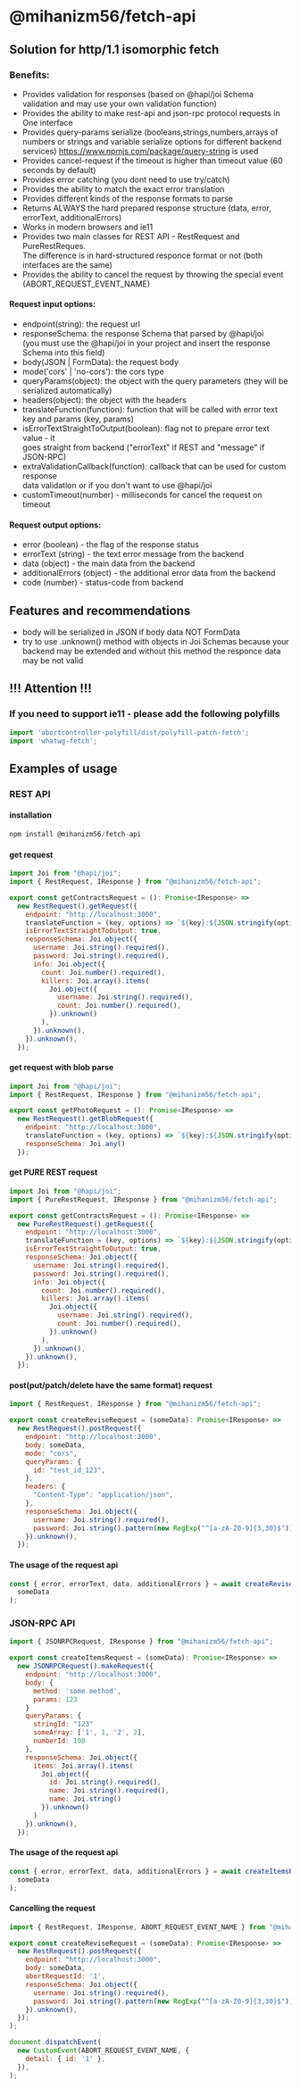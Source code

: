 # @mihanizm56/fetch-api

## Solution for http/1.1 isomorphic fetch

### Benefits:

- Provides validation for responses (based on @hapi/joi Schema validation and may use your own validation function)
- Provides the ability to make rest-api and json-rpc protocol requests in One interface
- Provides query-params serialize (booleans,strings,numbers,arrays of numbers or strings and variable serialize options for different backend services)
https://www.npmjs.com/package/query-string is used
- Provides cancel-request if the timeout is higher than timeout value (60 seconds by default) 
- Provides error catching (you dont need to use try/catch)
- Provides the ability to match the exact error translation
- Provides different kinds of the response formats to parse
- Returns ALWAYS the hard prepared response structure (data, error, errorText, additionalErrors)
- Works in modern browsers and ie11
- Provides two main classes for REST API - RestRequest and PureRestReques. <br/> The difference is in
  hard-structured responce format or not (both interfaces are the same)
- Provides the ability to cancel the request by throwing the special event (ABORT_REQUEST_EVENT_NAME)

#### Request input options:

- endpoint(string): the request url
- responseSchema: the response Schema that parsed by @hapi/joi <br/>(you must use the @hapi/joi in your project and insert the response Schema into this field)
- body(JSON | FormData): the request body
- mode('cors' | 'no-cors'): the cors type
- queryParams(object): the object with the query parameters (they will be serialized automatically)
- headers(object): the object with the headers
- translateFunction(function): function that will be called with error text key and params (key, params)
- isErrorTextStraightToOutput(boolean): flag not to prepare error text value - it <br/>
  goes straight from backend ("errorText" if REST and "message" if JSON-RPC)
- extraValidationCallback(function): callback that can be used for custom response <br/>
  data validation or if you don't want to use @hapi/joi
- customTimeout(number) - milliseconds for cancel the request on timeout

#### Request output options:

- error (boolean) - the flag of the response status
- errorText (string) - the text error message from the backend
- data (object) - the main data from the backend
- additionalErrors (object) - the additional error data from the backend
- code (number) - status-code from backend

## Features and recommendations

- body will be serialized in JSON if body data NOT FormData
- try to use .unknown() method with objects in Joi Schemas because your backend may be extended
  and without this method the responce data may be not valid

## !!! Attention !!!
### If you need to support ie11 - please add the following polyfills

```javascript
import 'abortcontroller-polyfill/dist/polyfill-patch-fetch';
import 'whatwg-fetch';
```

## Examples of usage

### REST API

#### installation

```javascript
npm install @mihanizm56/fetch-api
```

#### get request

```javascript
import Joi from "@hapi/joi";
import { RestRequest, IResponse } from "@mihanizm56/fetch-api";

export const getContractsRequest = (): Promise<IResponse> =>
  new RestRequest().getRequest({
    endpoint: "http://localhost:3000",
    translateFunction = (key, options) => `${key}:${JSON.stringify(options)}`,
    isErrorTextStraightToOutput: true,
    responseSchema: Joi.object({
      username: Joi.string().required(),
      password: Joi.string().required(),
      info: Joi.object({
        count: Joi.number().required(),
        killers: Joi.array().items(
          Joi.object({
            username: Joi.string().required(),
            count: Joi.number().required(),
          }).unknown()
        ),
      }).unknown(),
    }).unknown(),
  });
```

#### get request with blob parse

```javascript
import Joi from "@hapi/joi";
import { RestRequest, IResponse } from "@mihanizm56/fetch-api";

export const getPhotoRequest = (): Promise<IResponse> =>
  new RestRequest().getBlobRequest({
    endpoint: "http://localhost:3000",
    translateFunction = (key, options) => `${key}:${JSON.stringify(options)}`,
    responseSchema: Joi.any()
  });
```

#### get PURE REST request

```javascript
import Joi from "@hapi/joi";
import { PureRestRequest, IResponse } from "@mihanizm56/fetch-api";

export const getContractsRequest = (): Promise<IResponse> =>
  new PureRestRequest().getRequest({
    endpoint: "http://localhost:3000",
    translateFunction = (key, options) => `${key}:${JSON.stringify(options)}`,
    isErrorTextStraightToOutput: true,
    responseSchema: Joi.object({
      username: Joi.string().required(),
      password: Joi.string().required(),
      info: Joi.object({
        count: Joi.number().required(),
        killers: Joi.array().items(
          Joi.object({
            username: Joi.string().required(),
            count: Joi.number().required(),
          }).unknown()
        ),
      }).unknown(),
    }).unknown(),
  });
```

#### post(put/patch/delete have the same format) request

```javascript
import { RestRequest, IResponse } from "@mihanizm56/fetch-api";

export const createReviseRequest = (someData): Promise<IResponse> =>
  new RestRequest().postRequest({
    endpoint: "http://localhost:3000",
    body: someData,
    mode: "cors",
    queryParams: {
      id: "test_id_123",
    },
    headers: {
      "Content-Type": "application/json",
    },
    responseSchema: Joi.object({
      username: Joi.string().required(),
      password: Joi.string().pattern(new RegExp("^[a-zA-Z0-9]{3,30}$")),
    }).unknown(),
  });
```

#### The usage of the request api

```javascript
const { error, errorText, data, additionalErrors } = await createReviseRequest(
  someData
);
```

### JSON-RPC API

```javascript
import { JSONRPCRequest, IResponse } from "@mihanizm56/fetch-api";

export const createItemsRequest = (someData): Promise<IResponse> =>
  new JSONRPCRequest().makeRequest({
    endpoint: "http://localhost:3000",
    body: {
      method: 'some method',
      params: 123
    }
    queryParams: {
      stringId: "123"
      someArray: ['1', 1, '2', 2],
      numberId: 100
    },
    responseSchema: Joi.object({
      items: Joi.array().items(
        Joi.object({
          id: Joi.string().required(),
          name: Joi.string().required(),
          name: Joi.string()
        }).unknown()
      )
    }).unknown(),
  });
```

#### The usage of the request api

```javascript
const { error, errorText, data, additionalErrors } = await createItemsRequest(
  someData
);
```

#### Cancelling the request

```javascript
import { RestRequest, IResponse, ABORT_REQUEST_EVENT_NAME } from "@mihanizm56/fetch-api";

export const createReviseRequest = (someData): Promise<IResponse> =>
  new RestRequest().postRequest({
    endpoint: "http://localhost:3000",
    body: someData,
    abortRequestId: '1',
    responseSchema: Joi.object({
      username: Joi.string().required(),
      password: Joi.string().pattern(new RegExp("^[a-zA-Z0-9]{3,30}$")),
    }).unknown(),
  });
);

document.dispatchEvent(
  new CustomEvent(ABORT_REQUEST_EVENT_NAME, {
    detail: { id: '1' },
  }),
);
```